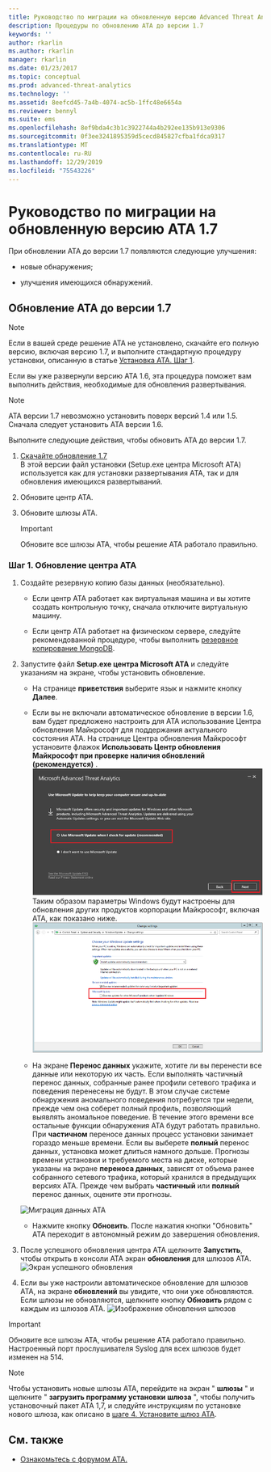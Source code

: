 ```yaml
---
title: Руководство по миграции на обновленную версию Advanced Threat Analytics 1.7 | Документация Майкрософт
description: Процедуры по обновлению ATA до версии 1.7
keywords: ''
author: rkarlin
ms.author: rkarlin
manager: rkarlin
ms.date: 01/23/2017
ms.topic: conceptual
ms.prod: advanced-threat-analytics
ms.technology: ''
ms.assetid: 8eefcd45-7a4b-4074-ac5b-1ffc48e6654a
ms.reviewer: bennyl
ms.suite: ems
ms.openlocfilehash: 8ef9bda4c3b1c3922744a4b292ee135b913e9306
ms.sourcegitcommit: 0f3ee3241895359d5cecd845827cfba1fdca9317
ms.translationtype: MT
ms.contentlocale: ru-RU
ms.lasthandoff: 12/29/2019
ms.locfileid: "75543226"
---
```

# <a name="ata-update-to-17-migration-guide"></a>Руководство по миграции на обновленную версию ATA 1.7
При обновлении ATA до версии 1.7 появляются следующие улучшения:

-   новые обнаружения;

-   улучшения имеющихся обнаружений.
  

## <a name="updating-ata-to-version-17"></a>Обновление ATA до версии 1.7

> [!NOTE] 
> Если в вашей среде решение ATA не установлено, скачайте его полную версию, включая версию 1.7, и выполните стандартную процедуру установки, описанную в статье [Установка ATA. Шаг 1](install-ata-step1.md).

Если вы уже развернули версию ATA 1.6, эта процедура поможет вам выполнить действия, необходимые для обновления развертывания.

> [!NOTE] 
> ATA версии 1.7 невозможно установить поверх версий 1.4 или 1.5. Сначала следует установить ATA версии 1.6. 

Выполните следующие действия, чтобы обновить ATA до версии 1.7.

1.  [Скачайте обновление 1.7](https://www.microsoft.com/evalcenter/evaluate-microsoft-advanced-threat-analytics)<br>
В этой версии файл установки (Setup.exe центра Microsoft ATA) используется как для установки развертывания ATA, так и для обновления имеющихся развертываний.

2.  Обновите центр ATA.

4.  Обновите шлюзы АТА.

    > [!IMPORTANT]
    > Обновите все шлюзы ATA, чтобы решение ATA работало правильно.

### <a name="step-1-update-the-ata-center"></a>Шаг 1. Обновление центра ATA

1.  Создайте резервную копию базы данных (необязательно).

    -   Если центр АТА работает как виртуальная машина и вы хотите создать контрольную точку, сначала отключите виртуальную машину.

    -   Если центр ATA работает на физическом сервере, следуйте рекомендованной процедуре, чтобы выполнить [резервное копирование MongoDB](https://docs.mongodb.org/manual/core/backups/).

2.  Запустите файл **Setup.exe центра Microsoft ATA** и следуйте указаниям на экране, чтобы установить обновление.

    -  На странице **приветствия** выберите язык и нажмите кнопку **Далее**.

    -  Если вы не включали автоматическое обновление в версии 1.6, вам будет предложено настроить для ATA использование Центра обновления Майкрософт для поддержания актуального состояния ATA.  На странице Центра обновления Майкрософт установите флажок **Использовать Центр обновления Майкрософт при проверке наличия обновлений (рекомендуется)** .
    ![Обновление образа АТА](media/ata_ms_update.png) Таким образом параметры Windows будут настроены для обновления других продуктов корпорации Майкрософт, включая ATA, как показано ниже. 
     ![Изображение. Настройка автоматического обновления Windows](media/ata_installupdatesautomatically.png)

    -  На экране **Перенос данных** укажите, хотите ли вы перенести все данные или некоторую их часть. Если выполнять частичный перенос данных, собранные ранее профили сетевого трафика и поведения перенесены не будут. В этом случае системе обнаружения аномального поведения потребуется три недели, прежде чем она соберет полный профиль, позволяющий выявлять аномальное поведение. В течение этого времени все остальные функции обнаружения ATA будут работать правильно. При **частичном** переносе данных процесс установки занимает гораздо меньше времени. Если вы выберете **полный** перенос данных, установка может длиться намного дольше. Прогнозы времени установки и требуемого места на диске, которые указаны на экране **переноса данных**, зависят от объема ранее собранного сетевого трафика, который хранился в предыдущих версиях ATA. Прежде чем выбрать **частичный** или **полный** перенос данных, оцените эти прогнозы.  
    
    ![Миграция данных ATA](media/migration-data-migration17.png)

    -  Нажмите кнопку **Обновить**. После нажатия кнопки "Обновить" ATA переходит в автономный режим до завершения обновления.

4.  После успешного обновления центра ATA щелкните **Запустить**, чтобы открыть в консоли ATA экран **обновления** для шлюзов ATA.
    ![Экран успешного обновления](media/migration-center-success17.png)

5.  Если вы уже настроили автоматическое обновление для шлюзов ATA, на экране **обновлений** вы увидите, что они уже обновляются. Если шлюзы не обновляются, щелкните кнопку **Обновить** рядом с каждым из шлюзов ATA.
  ![Изображение обновления шлюзов](media/migration-update-gw-17.png)

  
> [!IMPORTANT] 
> Обновите все шлюзы ATA, чтобы решение ATA работало правильно.
> Настроенный порт прослушивателя Syslog для всех шлюзов будет изменен на 514.
 
> [!NOTE] 
> Чтобы установить новые шлюзы ATA, перейдите на экран " **шлюзы** " и щелкните " **загрузить программу установки шлюза** ", чтобы получить установочный пакет ATA 1,7, и следуйте инструкциям по установке нового шлюза, как описано в [шаге 4. Установите шлюз ATA](install-ata-step4.md).



## <a name="see-also"></a>См. также

- [Ознакомьтесь с форумом ATA.](https://social.technet.microsoft.com/Forums/security/home?forum=mata)
